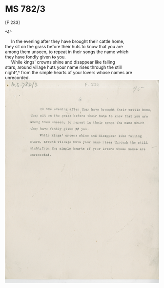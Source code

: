 # MS 782/3

[F 233]

^4^

&nbsp;&nbsp;&nbsp;&nbsp;&nbsp;In the evening after they have brought their cattle home, \
they sit on the grass before their huts to know that you are \
among them unseen, to repeat in their songs the name which \
they have fondly given ~~to~~ you. \
&nbsp;&nbsp;&nbsp;&nbsp;&nbsp;While kings' crowns shine and disappear like falling \
stars, around village huts your name rises through the still \
night^,^ from the simple hearts of your lovers whose names are \
unrecorded.  
![p119](MS782_3-119.jpg)

